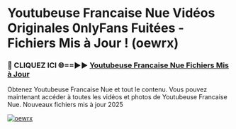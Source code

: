# Youtubeuse Francaise Nue Vidéos Originales 0nlyFans Fuitées - Fichiers Mis à Jour ! (oewrx)

<h3>🔴 CLIQUEZ ICI 🌐==►► <a href="https://tinyurl.com/2pmr4ezf" rel="nofollow">Youtubeuse Francaise Nue Fichiers Mis à Jour</a></h3>

Obtenez Youtubeuse Francaise Nue et tout le contenu. Vous pouvez maintenant accéder à toutes les vidéos et photos de Youtubeuse Francaise Nue. Nouveaux fichiers mis à jour 2025

[![oewrx](https://i.imgur.com/6SNvagu.gif)](https://tinyurl.com/2pmr4ezf)
